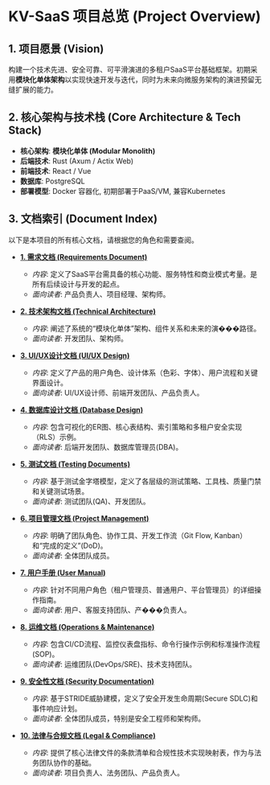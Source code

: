 # KV-SaaS 项目总览 (Project Overview)

## 1. 项目愿景 (Vision)

构建一个技术先进、安全可靠、可平滑演进的多租户SaaS平台基础框架。初期采用**模块化单体架构**以实现快速开发与迭代，同时为未来向微服务架构的演进预留无缝扩展的能力。

## 2. 核心架构与技术栈 (Core Architecture & Tech Stack)

*   **核心架构**: **模块化单体 (Modular Monolith)**
*   **后端技术**: Rust (Axum / Actix Web)
*   **前端技术**: React / Vue
*   **数据库**: PostgreSQL
*   **部署模型**: Docker 容器化, 初期部署于PaaS/VM, 兼容Kubernetes

## 3. 文档索引 (Document Index)

以下是本项目的所有核心文档，请根据您的角色和需要查阅。

*   **[1. 需求文档 (Requirements Document)](./1.需求文档.md)**
    *   *内容*: 定义了SaaS平台需具备的核心功能、服务特性和商业模式考量。是所有后续设计与开发的起点。
    *   *面向读者*: 产品负责人、项目经理、架构师。

*   **[2. 技术架构文档 (Technical Architecture)](./2.技术架构文档.md)**
    *   *内容*: 阐述了系统的“模块化单体”架构、组件关系和未来的演���路径。
    *   *面向读者*: 开发团队、架构师。

*   **[3. UI/UX设计文档 (UI/UX Design)](./3.UIUX设计文档.md)**
    *   *内容*: 定义了产品的用户角色、设计体系（色彩、字体）、用户流程和关键界面设计。
    *   *面向读者*: UI/UX设计师、前端开发团队、产品负责人。

*   **[4. 数据库设计文档 (Database Design)](./4.数据库设计文档.md)**
    *   *内容*: 包含可视化的ER图、核心表结构、索引策略和多租户安全实现（RLS）示例。
    *   *面向读者*: 后端开发团队、数据库管理员(DBA)。

*   **[5. 测试文档 (Testing Documents)](./5.测试文档.md)**
    *   *内容*: 基于测试金字塔模型，定义了各层级的测试策略、工具栈、质量门禁和关键测试场景。
    *   *面向读者*: 测试团队(QA)、开发团队。

*   **[6. 项目管理文档 (Project Management)](./6.项目管理文档.md)**
    *   *内容*: 明确了团队角色、协作工具、开发工作流（Git Flow, Kanban）和“完成的定义”(DoD)。
    *   *面向读者*: 全体团队成员。

*   **[7. 用户手册 (User Manual)](./7.用户手册.md)**
    *   *内容*: 针对不同用户角色（租户管理员、普通用户、平台管理员）的详细操作指南。
    *   *面向读者*: 用户、客服支持团队、产���负责人。

*   **[8. 运维文档 (Operations & Maintenance)](./8.运维文档.md)**
    *   *内容*: 包含CI/CD流程、监控仪表盘指标、命令行操作示例和标准操作流程(SOP)。
    *   *面向读者*: 运维团队(DevOps/SRE)、技术支持团队。

*   **[9. 安全性文档 (Security Documentation)](./9.安全性文档.md)**
    *   *内容*: 基于STRIDE威胁建模，定义了安全开发生命周期(Secure SDLC)和事件响应计划。
    *   *面向读者*: 全体团队成员，特别是安全工程师和架构师。

*   **[10. 法律与合规文档 (Legal & Compliance)](./10.法律与合规文档.md)**
    *   *内容*: 提供了核心法律文件的条款清单和合规性技术实现映射表，作为与法务团队协作的基础。
    *   *面向读者*: 项目负责人、法务团队、产品负责人。
